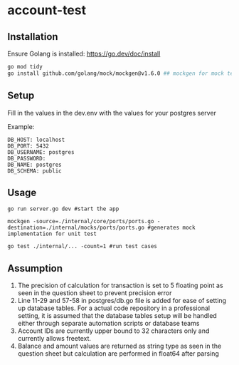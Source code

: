 # account-test

## Installation

Ensure Golang is installed: https://go.dev/doc/install

```bash
go mod tidy
go install github.com/golang/mock/mockgen@v1.6.0 ## mockgen for mock test generation. No need to install if not generating mock
```

## Setup

Fill in the values in the dev.env with the values for your postgres server

Example:
```cgo
DB_HOST: localhost
DB_PORT: 5432
DB_USERNAME: postgres
DB_PASSWORD: 
DB_NAME: postgres
DB_SCHEMA: public
```
## Usage

```cgo
go run server.go dev #start the app

mockgen -source=./internal/core/ports/ports.go -destination=./internal/mocks/ports/ports.go #generates mock implementation for unit test

go test ./internal/... -count=1 #run test cases
```

## Assumption
1. The precision of calculation for transaction is set to 5 floating point as seen in the question sheet to prevent precision error
2. Line 11-29 and 57-58 in postgres/db.go file is added for ease of setting up database tables. For a actual code repository in a professional setting, it is assumed that the database tables setup will be handled either through separate automation scripts or database teams
3. Account IDs are currently upper bound to 32 characters only and currently allows freetext. 
4. Balance and amount values are returned as string type as seen in the question sheet but calculation are performed in float64 after parsing
